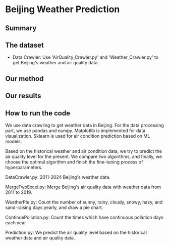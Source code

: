 # Beijing Weather Prediction

## Summary

## The dataset
- Data Crawler: Use 'AirQuality_Crawler.py' and 'Weather_Crawler.py' to get Beijing's weather and air quality data 
## Our method

## Our results

## How to run the code


We use data crawling to get weather data in Beijing. For the data processing part, we use pandas and numpy. Matplotlib is implemented for data visualization. Sklearn is used for air condition prediction based on ML models. 

Based on the historical weather and air condition data, we try to predict the air quality level for the present. We compare two algorithms, and finally, we choose the optimal algorithm and finish the fine-tuning process of hyperparameters.

DataCrawler.py: 2011-2024 Beijing's weather data. 

MergeTwoExcel.py: Merge Beijing's air quality data with weather data from 2011 to 2019. 

WeatherPie.py: Count the number of sunny, rainy, cloudy, snowy, hazy, and sand-raising days yearly, and draw a pie chart.

ContinuePollution.py: Count the times which have continuous pollution days each year

Prediction.py: We predict the air quality level based on the historical weather data and air quality data. 
